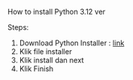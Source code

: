 How to install Python 3.12 ver

Steps:

1. Download Python Installer : [link](https://www.python.org/downloads/windows/)
2. Klik file installer
3. Klik install dan next
4. Klik Finish
